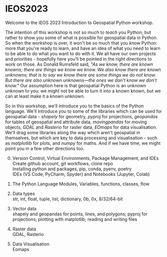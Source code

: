# IEOS2023

Welcome to the IEOS 2023 Introduction to Geospatial Python workshop.

The intention of this workshop is not so much to _teach_ you Python; but rather to show you some of what is possible for geospatial data in Python. So when the workshop is over, it won't be so much that you _know_ Python: more that you're ready to learn, and have an idea of what you need to learn to be able to do what you want to do with it. We all have our own projects and priorities - hopefully here you'll be pointed in the right directions to work on those. As Donald Rumsfeld said, _"As we know, there are known knowns; there are things we know we know. We also know there are known unknowns; that is to say we know there are some things we do not know. But there are also unknown unknowns—the ones we don't know we don't know."_ Our assumption here is that geospatial Python is an unknown unknown to you: we might not be able to turn it into a known known, but we can at least make it a known unknown.

So in this workshop, we'll introduce you to the basics of the Python language. We'll introduce you to some of the libraries which can be used for geospatial data - _shapely_ for geometry, _pyproj_ for projections, _geopandas_ for tables of geospatial and attribute data, _movingpandas_ for moving objects, _GDAL_ and _Rasterio_ for raster data, _EOmaps_ for data visualisation. We'll drag some libraries along the way which aren't geospatial in themselves, but which are key to data processing and visualisation - such as _matplotlib_ for plots, and _numpy_ for maths. And if we have time, we might point you in a few other directions too.

0. Version Control, Virtual Environments, Package Management, and IDEs   
Create github account, git workflows, clone repo  
Installing python and packages, pip, conda, pyenv, poetry  
IDEs (VS Code, PyCharm, Spyder) and Notebooks (Jupyter, Colab)  
  
1. The Python Language 
Modules, Variables, functions, classes, flow

2. Data types   
str, int, float, tuple, list, dictionary, 0b, 0x, 8/32/64-bit

3. Vector data  
shapely and geopandas for points, lines, and polygons; pyproj for projections; plotting with matplotlib; reading and writing files

4. Raster data  
GDAL, Rasterio

5. Data Visualisation  
Eomaps




